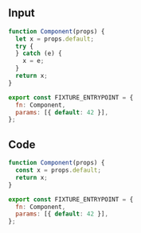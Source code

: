 
## Input

```javascript
function Component(props) {
  let x = props.default;
  try {
  } catch (e) {
    x = e;
  }
  return x;
}

export const FIXTURE_ENTRYPOINT = {
  fn: Component,
  params: [{ default: 42 }],
};

```

## Code

```javascript
function Component(props) {
  const x = props.default;
  return x;
}

export const FIXTURE_ENTRYPOINT = {
  fn: Component,
  params: [{ default: 42 }],
};

```
      